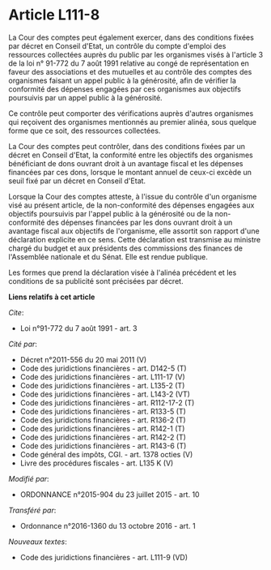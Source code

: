 # Article L111-8

La Cour des comptes peut également exercer, dans des conditions fixées par décret en Conseil d'Etat, un contrôle du compte
d'emploi des ressources collectées auprès du public par les organismes visés à l'article 3 de la loi n° 91-772 du 7 août 1991
relative au congé de représentation en faveur des associations et des mutuelles et au contrôle des comptes des organismes
faisant un appel public à la générosité, afin de vérifier la conformité des dépenses engagées par ces organismes aux
objectifs poursuivis par un appel public à la générosité. 

Ce contrôle peut comporter des vérifications auprès d'autres organismes qui reçoivent des organismes mentionnés au premier
alinéa, sous quelque forme que ce soit, des ressources collectées. 

La Cour des comptes peut contrôler, dans des conditions fixées par un décret en Conseil d'Etat, la conformité entre les
objectifs des organismes bénéficiant de dons ouvrant droit à un avantage fiscal et les dépenses financées par ces dons,
lorsque le montant annuel de ceux-ci excède un seuil fixé par un décret en Conseil d'Etat. 

Lorsque la Cour des comptes atteste, à l'issue du contrôle d'un organisme visé au présent article, de la non-conformité des
dépenses engagées aux objectifs poursuivis par l'appel public à la générosité ou de la non-conformité des dépenses financées
par les dons ouvrant droit à un avantage fiscal aux objectifs de l'organisme, elle assortit son rapport d'une déclaration
explicite en ce sens. Cette déclaration est transmise au ministre chargé du budget et aux présidents des commissions des
finances de l'Assemblée nationale et du Sénat. Elle est rendue publique. 

Les formes que prend la déclaration visée à l'alinéa précédent et les conditions de sa publicité sont précisées par décret.

**Liens relatifs à cet article**

_Cite_:

  - Loi n°91-772 du 7 août 1991 - art. 3

_Cité par_:

  - Décret n°2011-556 du 20 mai 2011 (V)
  - Code des juridictions financières - art. D142-5 (T)
  - Code des juridictions financières - art. L111-17 (V)
  - Code des juridictions financières - art. L135-2 (T)
  - Code des juridictions financières - art. L143-2 (VT)
  - Code des juridictions financières - art. R112-17-2 (T)
  - Code des juridictions financières - art. R133-5 (T)
  - Code des juridictions financières - art. R136-2 (T)
  - Code des juridictions financières - art. R142-1 (T)
  - Code des juridictions financières - art. R142-2 (T)
  - Code des juridictions financières - art. R143-6 (T)
  - Code général des impôts, CGI. - art. 1378 octies (V)
  - Livre des procédures fiscales - art. L135 K (V)

_Modifié par_:

  - ORDONNANCE n°2015-904 du 23 juillet 2015 - art. 10

_Transféré par_:

  - Ordonnance n°2016-1360 du 13 octobre 2016 - art. 1

_Nouveaux textes_:

  - Code des juridictions financières - art. L111-9 (VD)
